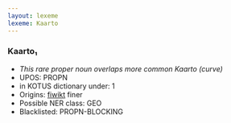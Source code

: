 ```yaml
---
layout: lexeme
lexeme: Kaarto
---
```


###  Kaarto₁

* _This rare proper noun overlaps more common *Kaarto* (curve)_
* UPOS:  PROPN
* in KOTUS dictionary under:  1
* Origins: [fiwikt](https://fi.wiktionary.org/wiki/Kaarto) finer 
* Possible NER class:  GEO
* Blacklisted:  PROPN-BLOCKING

